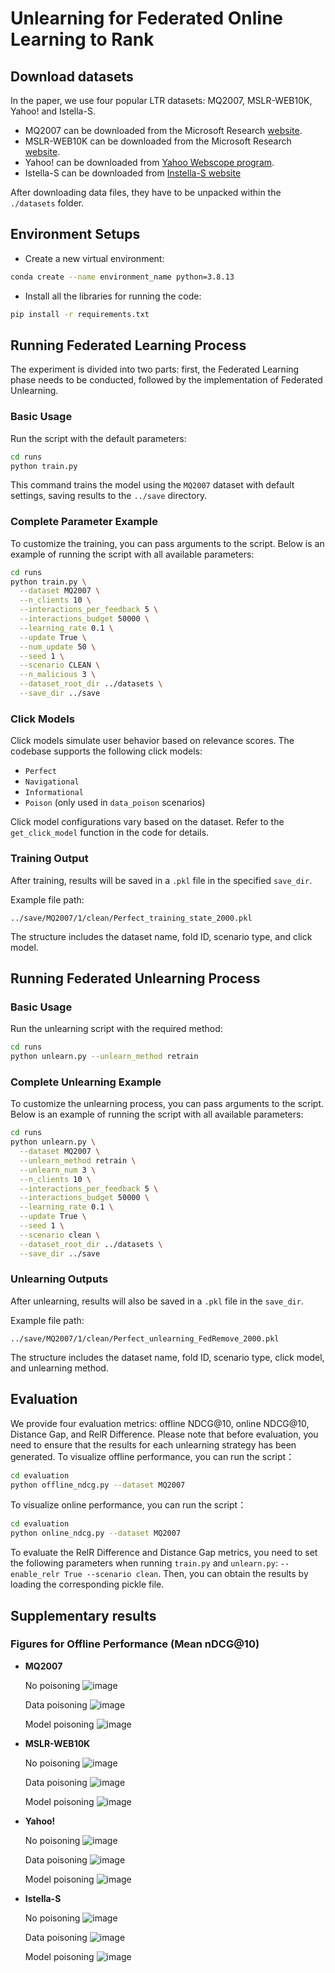 # Unlearning for Federated Online Learning to Rank
## Download datasets
In the paper, we use four popular LTR datasets: MQ2007, MSLR-WEB10K, Yahoo! and Istella-S.
- MQ2007 can be downloaded from the Microsoft Research [website](https://www.microsoft.com/en-us/research/project/letor-learning-rank-information-retrieval/). 
- MSLR-WEB10K can be downloaded from the Microsoft Research [website](https://www.microsoft.com/en-us/research/project/mslr/).  
- Yahoo! can be downloaded from [Yahoo Webscope program](https://webscope.sandbox.yahoo.com/catalog.php?datatype=c).
- Istella-S can be downloaded from [Instella-S website](https://istella.ai/datasets/letor-dataset/)

After downloading data files, they have to be unpacked within the `./datasets` folder.


## Environment Setups
- Create a new virtual environment:
``` bash
conda create --name environment_name python=3.8.13
```

- Install all the libraries for running the code:
``` bash
pip install -r requirements.txt
```

## Running Federated Learning Process
The experiment is divided into two parts: first, the Federated Learning phase needs to be conducted, followed by the implementation of Federated Unlearning.

### Basic Usage
Run the script with the default parameters:
```bash
cd runs
python train.py
```
This command trains the model using the `MQ2007` dataset with default settings, saving results to the `../save` directory.


### Complete Parameter Example

To customize the training, you can pass arguments to the script. Below is an example of running the script with all available parameters:
```bash
cd runs
python train.py \
  --dataset MQ2007 \
  --n_clients 10 \
  --interactions_per_feedback 5 \
  --interactions_budget 50000 \
  --learning_rate 0.1 \
  --update True \
  --num_update 50 \
  --seed 1 \
  --scenario CLEAN \
  --n_malicious 3 \
  --dataset_root_dir ../datasets \
  --save_dir ../save
```

### Click Models

Click models simulate user behavior based on relevance scores. The codebase supports the following click models:

- `Perfect`
- `Navigational`
- `Informational`
- `Poison` (only used in `data_poison` scenarios)

Click model configurations vary based on the dataset. Refer to the `get_click_model` function in the code for details.

### Training Output

After training, results will be saved in a `.pkl` file in the specified `save_dir`.

Example file path:
```
../save/MQ2007/1/clean/Perfect_training_state_2000.pkl
```
The structure includes the dataset name, fold ID, scenario type, and click model.


## Running Federated Unlearning Process

### Basic Usage
Run the unlearning script with the required method:
```bash
cd runs
python unlearn.py --unlearn_method retrain
```

### Complete Unlearning Example

To customize the unlearning process, you can pass arguments to the script. Below is an example of running the script with all available parameters:
```bash
cd runs
python unlearn.py \
  --dataset MQ2007 \
  --unlearn_method retrain \
  --unlearn_num 3 \
  --n_clients 10 \
  --interactions_per_feedback 5 \
  --interactions_budget 50000 \
  --learning_rate 0.1 \
  --update True \
  --seed 1 \
  --scenario clean \
  --dataset_root_dir ../datasets \
  --save_dir ../save
```


### Unlearning Outputs

After unlearning, results will also be saved in a `.pkl` file in the `save_dir`.

Example file path:
```
../save/MQ2007/1/clean/Perfect_unlearning_FedRemove_2000.pkl
```

The structure includes the dataset name, fold ID, scenario type, click model, and unlearning method.


## Evaluation
We provide four evaluation metrics: offline NDCG@10, online NDCG@10, Distance Gap, and RelR Difference.
Please note that before evaluation, you need to ensure that the results for each unlearning strategy has been generated.
To visualize offline performance, you can run the script：
```bash
cd evaluation
python offline_ndcg.py --dataset MQ2007 
```

To visualize online performance, you can run the script：
```bash
cd evaluation
python online_ndcg.py --dataset MQ2007
```
To evaluate the RelR Difference and Distance Gap metrics, you need to set the following parameters when running `train.py` and `unlearn.py`:
`--enable_relr True --scenario clean`. Then, you can obtain the results by loading the corresponding pickle file.

## Supplementary results

### Figures for Offline Performance (Mean nDCG@10)
- **MQ2007**
 
  No poisoning
  ![image](https://github.com/Iris1026/Unlearning-for-FOLTR/blob/main/Evaluation/results/MQ2007_Clean_offline.png)

  Data poisoning
  ![image](https://github.com/Iris1026/Unlearning-for-FOLTR/blob/main/Evaluation/results/MQ2007_Data_Poison_offline.png)

  Model poisoning
  ![image](https://github.com/Iris1026/Unlearning-for-FOLTR/blob/main/Evaluation/results/MQ2007_Model_Poison_offline.png)

  
- **MSLR-WEB10K**

  No poisoning
  ![image](https://github.com/Iris1026/Unlearning-for-FOLTR/blob/main/Evaluation/results/MSLR10K_Clean_offline.png)

  Data poisoning
  ![image](https://github.com/Iris1026/Unlearning-for-FOLTR/blob/main/Evaluation/results/MSLR10K_Data_Poison_offline.png)

  Model poisoning
  ![image](https://github.com/Iris1026/Unlearning-for-FOLTR/blob/main/Evaluation/results/MSLR10K_Model_Poison_offline.png)

  
- **Yahoo!**

  No poisoning
  ![image](https://github.com/Iris1026/Unlearning-for-FOLTR/blob/main/Evaluation/results/Yahoo_Clean_offline.png)

  Data poisoning
  ![image](https://github.com/Iris1026/Unlearning-for-FOLTR/blob/main/Evaluation/results/Yahoo_Data_Poison_offline.png)

  Model poisoning
  ![image](https://github.com/Iris1026/Unlearning-for-FOLTR/blob/main/Evaluation/results/Yahoo_Model_Poison_offline.png)

  
- **Istella-S**

  No poisoning
  ![image](https://github.com/Iris1026/Unlearning-for-FOLTR/blob/main/Evaluation/results/istella-s_Clean_offline.png)

  Data poisoning
  ![image](https://github.com/Iris1026/Unlearning-for-FOLTR/blob/main/Evaluation/results/istella-s_Data_Poison_offline.png)

  Model poisoning
  ![image](https://github.com/Iris1026/Unlearning-for-FOLTR/blob/main/Evaluation/results/istella-s_Model_Poison_offline.png)







